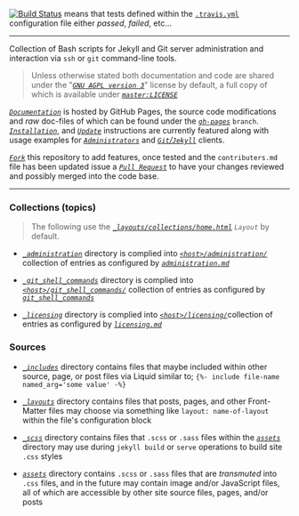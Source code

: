 [![Build Status][badge_travis_ci]][build_travis_ci] means that tests defined within the [`.travis.yml`][source_travis_yml] configuration file either _passed_, _failed_, etc...


___


Collection of Bash scripts for Jekyll and Git server administration and interaction via `ssh` or `git` command-line tools.


> Unless otherwise stated both documentation and code are shared under the "[_`GNU AGPL version 3`_][license-tldr]" license by default, a full copy of which is available under [_`master:LICENSE`_][license]


[_`Documentation`_][gh-pages] is hosted by GitHub Pages, the source code modifications and _raw_ doc-files of which can be found under the [_`gh-pages`_][gh-pages-source] `branch`. [_`Installation`_][docs_install], and [_`Update`_][docs_updating] instructions are currently featured along with usage examples for [_`Administrators`_][collection_administration] and [_`Git`/`Jekyll`_][collection_git_shell_commands] clients.


[_`Fork`_][fork] this repository to add features, once tested and the `contributers.md` file has been updated issue a [_`Pull Request`_][pull-request] to have your changes reviewed and possibly merged into the code base.


___


### Collections (topics)


> The following use the [_`_layouts/collections/home.html`_][gh-pages_layouts_collections_home_source] _`Layout`_ by default.


- [_`_administration`_][gh-pages_administration_dir] directory is complied into [_`<host>/administration/`_][collection_administration] collection of entries as configured by [_`administration.md`_][gh-pages_administration_source]

- [_`_git_shell_commands`_][gh-pages_git_shell_commands_dir] directory is complied into [_`<host>/git_shell_commands/`_][collection_git_shell_commands] collection of entries as configured by [_`git_shell_commands`_][gh-pages_git_shell_commands_source]

- [_`_licensing`_][gh-pages_licensing_dir] directory is complied into [_`<host>/licensing/`_][collection_licensing]collection of entries as configured by [_`licensing.md`_][gh-pages_licensing_source]


### Sources


- [_`_includes`_][gh-pages_includes_dir] directory contains files that maybe included within other source, page, or post files via Liquid similar to; `{%- include file-name named_arg='some value' -%}`

- [_`_layouts`_][gh-pages_layouts_dir] directory contains files that posts, pages, and other Front-Matter files may choose via something like `layout: name-of-layout` within the file's configuration block

- [_`_scss`_][gh-pages_scss_dir] directory contains files that `.scss` or `.sass` files within the [_`assets`_][gh-pages_assets_dir] directory may use during `jekyll build` or `serve` operations to build site `.css` styles

- [_`assets`_][gh-pages_assets_dir] directory contains `.scss` or `.sass` files that are _transmuted_ into `.css` files, and in the future may contain image and/or JavaScript files, all of which are accessible by other site source files, pages, and/or posts



[license]: https://github.com/S0AndS0/Jekyll_Admin/blob/master/LICENSE
[license-tldr]: https://s0ands0.github.io/Jekyll_Admin/licensing/gnu-agpl/
[gh-pages-source]:https://github.com/S0AndS0/Jekyll_Admin/tree/gh-pages
[gh-pages]: https://s0ands0.github.io/Jekyll_Admin/
[docs_install]: https://s0ands0.github.io/Jekyll_Admin/administration/installation/
[docs_updating]: https://s0ands0.github.io/Jekyll_Admin/administration/updating/

[fork]: https://help.github.com/en/articles/fork-a-repo
[pull-request]: https://help.github.com/en/articles/about-pull-requests

[gh-pages_administration_dir]: documentation/_administration
[collection_administration]: https://s0ands0.github.io/Jekyll_Admin/administration/
[gh-pages_administration_source]: administration.markdown

[gh-pages_git_shell_commands_dir]: documentation/_git_shell_commands
[collection_git_shell_commands]: https://s0ands0.github.io/Jekyll_Admin/git_shell_commands/
[gh-pages_git_shell_commands_source]: git_shell_commands.markdown

[gh-pages_licensing_dir]: documentation/_licensing
[collection_licensing]: https://s0ands0.github.io/Jekyll_Admin/licensing/
[gh-pages_licensing_source]: licensing.markdown


[gh-pages_includes_dir]: _includes
[gh-pages_layouts_dir]: _layouts
[gh-pages_scss_dir]: _scss
[gh-pages_assets_dir]: assets


[gh-pages_layouts_collections_home_source]: _layouts/collections/home.html
[gh-pages_layouts_collections_feeds_rss_entries_source]: _layouts/collections/feeds/rss2_entries.html
[gh-pages_layouts_collections_feeds_atom_entries_source]: _layouts/collections/feeds/atom_entries.html

[badge_travis_ci]: https://travis-ci.com/S0AndS0/Jekyll_Admin.svg?branch=gh-pages
[build_travis_ci]: https://travis-ci.com/S0AndS0/Jekyll_Admin

[source_travis_yml]: .travis.yml

